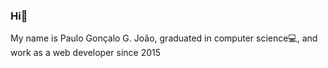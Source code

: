 ### Hi👋

My name is Paulo Gonçalo G. João, graduated in computer science💻,
and work as a web developer since 2015
